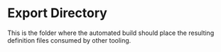 ﻿# Export Directory

This is the folder where the automated build should place the resulting definition files consumed by other tooling.
